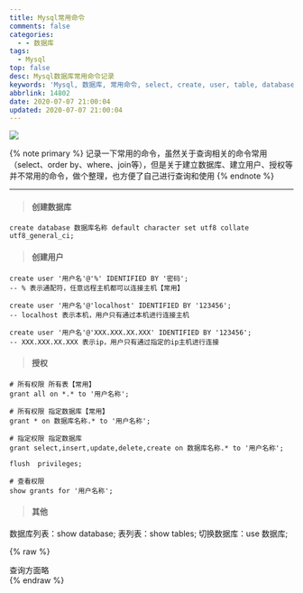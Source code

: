 ```yaml
---
title: Mysql常用命令
comments: false
categories:
  - - 数据库
tags:
  - Mysql
top: false
desc: Mysql数据库常用命令记录
keywords: 'Mysql, 数据库, 常用命令, select, create, user, table, database'
abbrlink: 14802
date: 2020-07-07 21:00:04
updated: 2020-07-07 21:00:04
---
```


![](/images/article_mysql.png)

{% note primary %}
记录一下常用的命令，虽然关于查询相关的命令常用（select、order by、where、join等），但是关于建立数据库、建立用户、授权等并不常用的命令，做个整理，也方便了自己进行查询和使用
{% endnote %}

<!--more-->
<hr />

> #### 创建数据库

```
create database 数据库名称 default character set utf8 collate utf8_general_ci;
```

> #### 创建用户

```
create user '用户名'@'%' IDENTIFIED BY '密码';
-- % 表示通配符，任意远程主机都可以连接主机【常用】

create user '用户名'@'localhost' IDENTIFIED BY '123456';
-- localhost 表示本机，用户只有通过本机进行连接主机

create user '用户名'@'XXX.XXX.XX.XXX' IDENTIFIED BY '123456';
-- XXX.XXX.XX.XXX 表示ip，用户只有通过指定的ip主机进行连接
```

> #### 授权

```
# 所有权限 所有表【常用】
grant all on *.* to '用户名称';

# 所有权限 指定数据库【常用】
grant * on 数据库名称.* to '用户名称';

# 指定权限 指定数据库
grant select,insert,update,delete,create on 数据库名称.* to '用户名称';

flush  privileges;

# 查看权限
show grants for '用户名称';
```

> #### 其他

数据库列表：show database;
表列表：show tables;
切换数据库：use 数据库;

{% raw %}
<div class="post_cus_note">查询方面略</div>
{% endraw %}
